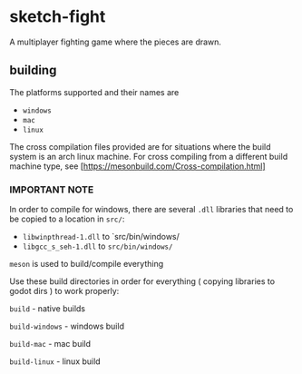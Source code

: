 # sketch-fight
A multiplayer fighting game where the pieces are drawn.

## building
The platforms supported and their names are
 - `windows`
 - `mac`
 - `linux`

The cross compilation files provided are for situations where the build system is an arch linux machine. For cross compiling from a different build machine type, see [https://mesonbuild.com/Cross-compilation.html]

### IMPORTANT NOTE

In order to compile for windows, there are several `.dll` libraries that need to be copied to a location in `src/`:
 - `libwinpthread-1.dll` to `src/bin/windows/
 - `libgcc_s_seh-1.dll` to `src/bin/windows/`

`meson` is used to build/compile everything

Use these build directories in order for everything ( copying libraries to godot dirs ) to work properly:

`build` - native builds

`build-windows` - windows build

`build-mac` - mac build

`build-linux` - linux build
